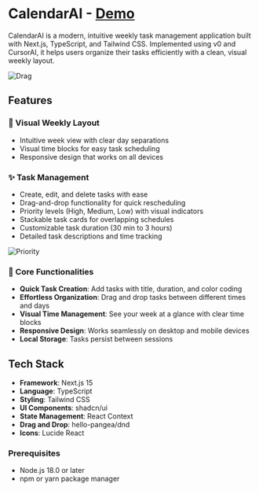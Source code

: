 # CalendarAI - [Demo](https://calendar-ai-tan.vercel.app)

CalendarAI is a modern, intuitive weekly task management application built with Next.js, TypeScript, and Tailwind CSS. Implemented using v0 and CursorAI, it helps users organize their tasks efficiently with a clean, visual weekly layout.

![Drag](https://github.com/user-attachments/assets/c60bbd7e-6f9a-4e5d-b035-dd1d22b3aa5c)

## Features

### 📅 Visual Weekly Layout
- Intuitive week view with clear day separations
- Visual time blocks for easy task scheduling
- Responsive design that works on all devices

### ✨ Task Management
- Create, edit, and delete tasks with ease
- Drag-and-drop functionality for quick rescheduling
- Priority levels (High, Medium, Low) with visual indicators
- Stackable task cards for overlapping schedules
- Customizable task duration (30 min to 3 hours)
- Detailed task descriptions and time tracking

![Priority](https://github.com/user-attachments/assets/278d56f2-a434-4159-8e70-1011e9b40178)

### 🎯 Core Functionalities
- **Quick Task Creation**: Add tasks with title, duration, and color coding
- **Effortless Organization**: Drag and drop tasks between different times and days
- **Visual Time Management**: See your week at a glance with clear time blocks
- **Responsive Design**: Works seamlessly on desktop and mobile devices
- **Local Storage**: Tasks persist between sessions

## Tech Stack

- **Framework**: Next.js 15
- **Language**: TypeScript
- **Styling**: Tailwind CSS
- **UI Components**: shadcn/ui
- **State Management**: React Context
- **Drag and Drop**: hello-pangea/dnd
- **Icons**: Lucide React


### Prerequisites

- Node.js 18.0 or later
- npm or yarn package manager

